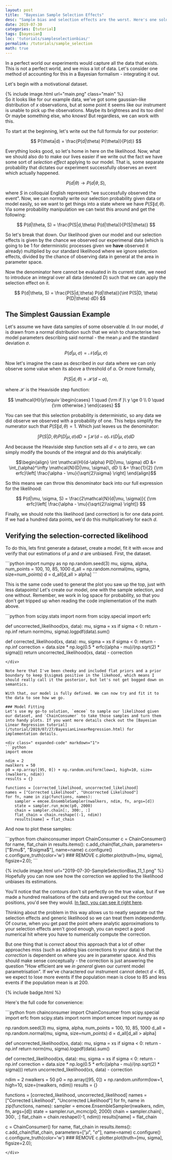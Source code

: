 ```yaml
---
layout: post
title:  "Bayesian Sample Selection Effects"
desc: "Sample bias and selection effects are the worst. Here's one solution."
date: 2019-07-30
categories: [tutorial]
tags: [bayesian]
loc: 'tutorials/sampleselectionbias/'
permalink: /tutorials/sample_selection
math: true
---
```


In a perfect world our experiments would capture all the data that exists. This is not a perfect world, and we miss a lot of data. Let's consider one method of accounting for this in a Bayesian formalism - integrating it out.

Let's begin with a motivational dataset.

{% include image.html url="main.png" class="main" %}    
So it looks like for our example data, we've got some gaussian-like distribution of $x$ observations, but at some point it seems like our instrument is unable to pick up the observations. Maybe its brightness and its too dim! Or maybe something else, who knows! But regardless, we can work with this.

To start at the beginning, let's write out the full formula for our posterior:

$$ P(\theta|d) = \frac{P(d|\theta) P(\theta)}{P(d)} $$

Everything looks good, so let's home in here on the likelihood. Now, what we should also do to make our lives easier if we write out the fact we have some sort of *selection effect* applying to our model. That is, some separate probability that dictates our experiment successfully observes an event which actually happened.

$$ P(d|\theta) \rightarrow P(d|\theta, S), $$

where $S$ in colloquial English represents "we successfully observed the event". Now, we can normally write our selection probability given data or model easily, so we want to get things into a state where we have $P(S\|d,\theta)$. Via some probability manipulation we can twist this around and get the following:

$$ P(d|\theta, S) = \frac{P(S|d,\theta) P(d|\theta)}{P(S|\theta)} $$

So let's break that down. Our likelihood given our model and our selection effects is given by the chance we observed our experimenal data (which is going to be $1$ for deterministic processes given we **have** observed it already) multiplied by our standard likelihood where we ignore selection effects, divided by the chance of observing data in general at the area in parameter space.

Now the denominator here cannot be evaluated in its current state, we need to introduce an integral over all data (denoted $D$) such that we can apply the selection effect on it.

$$ P(d|\theta, S) = \frac{P(S|d,\theta) P(d|\theta)}{\int P(S|D, \theta) P(D|\theta) dD} $$

## The Simplest Gaussian Example

Let's assume we have data samples of some observable $d$. In our model, $d$ is drawn from a normal distribution such that we wish to characterise two model parameters describing said normal - the mean $\mu$ and the standard deviation $\sigma$.

$$ P(d|\mu, \sigma) = \mathcal{N}(d|\mu, \sigma) $$

Now let's imagine the case as described in our data where we can only observe some value when its above a threshold of $\alpha$. Or more formally, 

$$P(S|d, \theta) = \mathcal{H}(d-\alpha),$$

where $\mathcal{H}$ is the Heaviside step function:

$$ \mathcal{H}(y)\equiv \begin{cases}
1 \quad {\rm if }\  y \ge 0 \\
0 \quad {\rm otherwise.}
\end{cases} $$

You can see that this selection probability is deterministic, so any data we did observe we observed with a probability of one. This helps simplify the numerator such that $P(S\|d,\theta) = 1$. Which just leaves us the denominator:

$$ \int P(S|D, \theta) P(D|\mu, \sigma) dD = \int \mathcal{H}(d-\alpha) \mathcal{N}(D|\mu, \sigma) dD $$

And because the Heaviside step function sets all $d<\alpha$ to zero, we can simply modify the bounds of the integral and do this analytically:

$$\begin{align}
\int \mathcal{H}(d-\alpha) P(D|\mu, \sigma) dD &= \int_{\alpha}^\infty \mathcal{N}(D|\mu, \sigma)\, dD \\ &= \frac{1}{2} {\rm erfc}\left[ \frac{\alpha - \mu}{\sqrt{2}\sigma} \right]
\end{align}$$

So this means we can throw this denominator back into our full expression for the likelihood:

$$ P(d|\mu, \sigma, S) = \frac{2\mathcal{N}(d|\mu, \sigma)}{ {\rm erfc}\left[ \frac{\alpha - \mu}{\sqrt{2}\sigma} \right]} $$

Finally, we should note this likelihood (and correction) is for one data point. If we had a hundred data points, we'd do this multiplicatively for each $d$.

## Verifying the selection-corrected likelihood

To do this, lets first generate a dataset, create a model, fit it with `emcee` and verify that our estimations of $\mu$ and $\sigma$ are unbiased. First, the dataset.

<div class="" markdown="1">
```python
import numpy as np
np.random.seed(3)
mu, sigma, alpha, num_points = 100, 10, 85, 1000
d_all = np.random.normal(mu, sigma, size=num_points)
d = d_all[d_all > alpha]
```
</div>

This is the same code used to generat the plot you saw up the top, just with less datapoints! Let's create our model, one with the sample selection, and one without. Remember, we work in log space for probability, so that you don't get tripped up when reading the code implementation of the math above.

<div class=" expanded-code" markdown="1">
```python
from scipy.stats import norm
from scipy.special import erfc

def uncorrected_likelihood(xs, data):
    mu, sigma = xs
    if sigma < 0:
        return -np.inf
    return norm(mu, sigma).logpdf(data).sum()

def corrected_likelihood(xs, data):
    mu, sigma = xs
    if sigma < 0:
        return -np.inf
    correction = data.size * np.log(0.5 * erfc((alpha - mu)/(np.sqrt(2) * sigma)))
    return uncorrected_likelihood(xs, data) - correction
```
</div>

Note here that I've been cheeky and included flat priors and a prior boundary to keep $\sigma$ positive in the likehood, which means I should really call it the posterior, but let's not get bogged down on semantics.

With that, our model is fully defined. We can now try and fit it to the data to see how we go.

### Model Fitting
Let's use my go-to solution, `emcee` to sample our likelihood given our dataset, and `ChainConsumer` to take those samples and turn them into handy plots. If you want more details check out the [Bayesian Linear Regression tutorial](/tutorial/2019/07/27/BayesianLinearRegression.html) for implementation details. 

<div class=" expanded-code" markdown="1">
```python
import emcee

ndim = 2
nwalkers = 50
p0 = np.array([95, 0]) + np.random.uniform(low=1, high=10, size=(nwalkers, ndim))
results = {}

functions = [corrected_likelihood, uncorrected_likelihood]
names = ["Corrected Likelihood", "Uncorrected Likelihood"]
for fn, name in zip(functions, names):
    sampler = emcee.EnsembleSampler(nwalkers, ndim, fn, args=[d])
    state = sampler.run_mcmc(p0, 2000)
    chain = sampler.chain[:, 300:, :]
    flat_chain = chain.reshape((-1, ndim))
    results[name] = flat_chain
```
</div>

And now to plot these samples:

<div class=" expanded-code" markdown="1">
```python
from chainconsumer import ChainConsumer
c = ChainConsumer()
for name, flat_chain in results.items():
    c.add_chain(flat_chain, parameters=["$\mu$", "$\sigma$"], name=name)
c.configure()
c.configure_truth(color='w') ### REMOVE
c.plotter.plot(truth=[mu, sigma], figsize=2.0);
```
</div>

{% include image.html url="2019-07-30-SampleSelectionBias_11_1.png"  %}    
Hopefully you can now see how the correction we applied to the likelihood unbiases its estimations.

You'll notice that the contours don't sit perfectly on the true value, but if we made a hundred realisations of the data and averaged out the contour positions, you'd see they would. [In fact, you can see it right here](https://arxiv.org/abs/1706.03856).

Thinking about the problem in this way allows us to neatly separate out the selection effects and generic likelihood so we can treat them independently. Of course, when you get past the point where analytic approximations to your selection effects aren't good enough, you can expect a good numerical hit where you have to numerically compute the correction.

But one thing that is *correct* about this approach that a lot of other approaches miss (such as adding bias corrections to your data) is that the *correction* is dependent on where you are in parameter space. And this should make sense conceptually - the correction is just answering the question "How efficient are we *in general* given our current model parametrisation". If we've charactered our instrument cannot detect $d < 85$, we expect to lose more events if the population mean is close to $85$ and less events if the population mean is at $200$.

{% include badge.html %}

Here's the full code for convenience:

<div class="expanded-code" markdown="1">```python
from chainconsumer import ChainConsumer
from scipy.special import erfc
from scipy.stats import norm
import emcee
import numpy as np

np.random.seed(3)
mu, sigma, alpha, num_points = 100, 10, 85, 1000
d_all = np.random.normal(mu, sigma, size=num_points)
d = d_all[d_all > alpha]


def uncorrected_likelihood(xs, data):
    mu, sigma = xs
    if sigma < 0:
        return -np.inf
    return norm(mu, sigma).logpdf(data).sum()

def corrected_likelihood(xs, data):
    mu, sigma = xs
    if sigma < 0:
        return -np.inf
    correction = data.size * np.log(0.5 * erfc((alpha - mu)/(np.sqrt(2) * sigma)))
    return uncorrected_likelihood(xs, data) - correction


ndim = 2
nwalkers = 50
p0 = np.array([95, 0]) + np.random.uniform(low=1, high=10, size=(nwalkers, ndim))
results = {}

functions = [corrected_likelihood, uncorrected_likelihood]
names = ["Corrected Likelihood", "Uncorrected Likelihood"]
for fn, name in zip(functions, names):
    sampler = emcee.EnsembleSampler(nwalkers, ndim, fn, args=[d])
    state = sampler.run_mcmc(p0, 2000)
    chain = sampler.chain[:, 300:, :]
    flat_chain = chain.reshape((-1, ndim))
    results[name] = flat_chain

c = ChainConsumer()
for name, flat_chain in results.items():
    c.add_chain(flat_chain, parameters=["$\mu$", "$\sigma$"], name=name)
c.configure()
c.configure_truth(color='w') ### REMOVE
c.plotter.plot(truth=[mu, sigma], figsize=2.0);

```
</div>